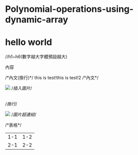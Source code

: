 # Polynomial-operations-using-dynamic-array
<h1>hello world</h1> //h1~h6(數字越大字體預設越大)

<p>內容</p> /*內文(換行)*/
<a>this is test!</a><a>this is test!2</a> /*內文*/


<img src="https://images2.gamme.com.tw/news2/2017/97/59/qZqapqWblqCbp6Q.jpg"> /*插入圖片*/

<br> /*換行*/

<a href="http://yahoo.com"><img src="https://images2.gamme.com.tw/news2/2017/97/59/qZqapqWblqCbp6Q.jpg"></a> /*圖片超連結*/

<table>  /*表格*/
  <tr>
    <td>1-1</td>
    <td>1-2</td>
  </tr>
  <tr>
    <td>2-1</td>
    <td>2-2</td>
  </tr>
</table>




